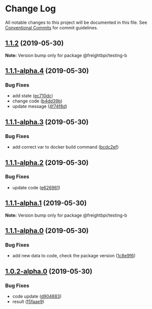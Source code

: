 # Change Log

All notable changes to this project will be documented in this file.
See [Conventional Commits](https://conventionalcommits.org) for commit guidelines.

## [1.1.2](https://github.com/danimbrogno-pml/Test-MonoRepo/compare/v1.1.1-alpha.4...v1.1.2) (2019-05-30)

**Note:** Version bump only for package @freightbpi/testing-b





## [1.1.1-alpha.4](https://github.com/danimbrogno-pml/Test-MonoRepo/compare/v1.1.1-alpha.3...v1.1.1-alpha.4) (2019-05-30)


### Bug Fixes

* add state ([ec710dc](https://github.com/danimbrogno-pml/Test-MonoRepo/commit/ec710dc))
* change code ([b4dd39b](https://github.com/danimbrogno-pml/Test-MonoRepo/commit/b4dd39b))
* update message ([4f74f8d](https://github.com/danimbrogno-pml/Test-MonoRepo/commit/4f74f8d))





## [1.1.1-alpha.3](https://github.com/danimbrogno-pml/Test-MonoRepo/compare/v1.1.1-alpha.2...v1.1.1-alpha.3) (2019-05-30)


### Bug Fixes

* add correct var to docker build command ([bcdc2ef](https://github.com/danimbrogno-pml/Test-MonoRepo/commit/bcdc2ef))





## [1.1.1-alpha.2](https://github.com/danimbrogno-pml/Test-MonoRepo/compare/v1.1.1-alpha.1...v1.1.1-alpha.2) (2019-05-30)


### Bug Fixes

* update code ([e626961](https://github.com/danimbrogno-pml/Test-MonoRepo/commit/e626961))





## [1.1.1-alpha.1](https://github.com/danimbrogno-pml/Test-MonoRepo/compare/v1.1.1-alpha.0...v1.1.1-alpha.1) (2019-05-30)

**Note:** Version bump only for package @freightbpi/testing-b





## [1.1.1-alpha.0](https://github.com/danimbrogno-pml/Test-MonoRepo/compare/v1.1.0...v1.1.1-alpha.0) (2019-05-30)


### Bug Fixes

* add new data to code, check the package version ([1c8e9f6](https://github.com/danimbrogno-pml/Test-MonoRepo/commit/1c8e9f6))





## [1.0.2-alpha.0](https://github.com/danimbrogno-pml/Test-MonoRepo/compare/v1.0.1...v1.0.2-alpha.0) (2019-05-30)


### Bug Fixes

* code update ([d904883](https://github.com/danimbrogno-pml/Test-MonoRepo/commit/d904883))
* result ([f5faae9](https://github.com/danimbrogno-pml/Test-MonoRepo/commit/f5faae9))
